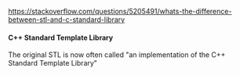 https://stackoverflow.com/questions/5205491/whats-the-difference-between-stl-and-c-standard-library

####  C++ Standard Template Library
The original STL is now often called "an implementation of the C++ Standard Template Library"
